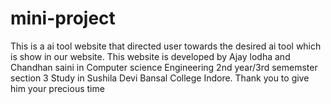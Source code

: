 # mini-project
This is a ai tool website that directed user towards the desired ai tool which is show in our website.
This website is developed by Ajay lodha and Chandhan saini in Computer science  Engineering 2nd year/3rd sememster
section 3
Study in Sushila Devi Bansal College Indore.
Thank you  to  give him your precious time

